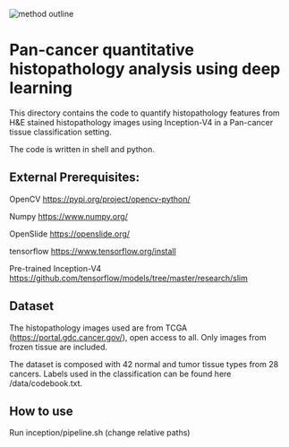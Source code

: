 ![method outline](https://github.com/yufu2015/PathImaging/blob/master/readme.png)

# Pan-cancer quantitative histopathology analysis using deep learning

This directory contains the code to quantify histopathology features from H&E stained histopathology images using Inception-V4 in a Pan-cancer tissue classification setting.

The code is written in shell and python.


## External Prerequisites:
OpenCV
https://pypi.org/project/opencv-python/

Numpy
https://www.numpy.org/

OpenSlide
https://openslide.org/

tensorflow
https://www.tensorflow.org/install

Pre-trained Inception-V4
https://github.com/tensorflow/models/tree/master/research/slim

## Dataset

The histopathology images used are from TCGA (https://portal.gdc.cancer.gov/), open access to all. Only images from frozen tissue are included.

The dataset is composed with 42 normal and tumor tissue types from 28 cancers. Labels used in the classification can be found here /data/codebook.txt.

## How to use
Run inception/pipeline.sh (change relative paths)


  



